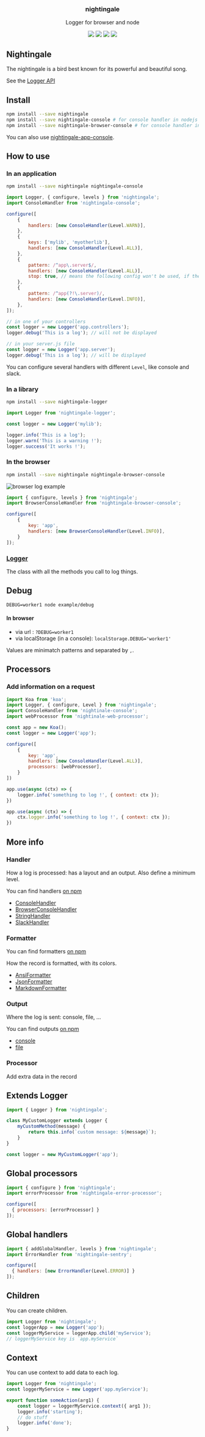 <h3 align="center">
  nightingale
</h3>

<p align="center">
  Logger for browser and node
</p>

<p align="center">
  <a href="https://npmjs.org/package/nightingale"><img src="https://img.shields.io/npm/v/nightingale.svg?style=flat-square"></a>
  <a href="https://circleci.com/gh/christophehurpeau/nightingale"><img src="https://img.shields.io/circleci/project/christophehurpeau/nightingale/master.svg?style=flat-square"></a>
  <a href="https://david-dm.org/christophehurpeau/nightingale?path=packages/nightingale"><img src="https://david-dm.org/christophehurpeau/nightingale.svg?path=packages/nightingale?style=flat-square"></a>
  <a href="https://codecov.io/gh/christophehurpeau/nightingale"><img src="https://img.shields.io/codecov/c/github/christophehurpeau/nightingale/master.svg?style=flat-square"></a>
</p>

## Nightingale

The nightingale is a bird best known for its powerful and beautiful song.

See the [Logger API](http://nightingalejs.github.io/nightingale-logger/docs/Logger.html)

## Install

```sh
npm install --save nightingale
npm install --save nightingale-console # for console handler in nodejs
npm install --save nightingale-browser-console # for console handler in browser
```

You can also use [nightingale-app-console](https://www.npmjs.com/package/nightingale-app-console).

## How to use

### In an application

```sh
npm install --save nightingale nightingale-console
```

```js
import Logger, { configure, levels } from 'nightingale';
import ConsoleHandler from 'nightingale-console';

configure([
    {
        handlers: [new ConsoleHandler(Level.WARN)],
    },
    {
        keys: ['mylib', 'myotherlib'],
        handlers: [new ConsoleHandler(Level.ALL)],
    },
    {
        pattern: /^app\.server$/,
        handlers: [new ConsoleHandler(Level.ALL)],
        stop: true, // means the following config won't be used, if the pattern matches.
    },
    {
        pattern: /^app(?!\.server)/,
        handlers: [new ConsoleHandler(Level.INFO)],
    },
]);

// in one of your controllers
const logger = new Logger('app.controllers');
logger.debug('This is a log'); // will not be displayed

// in your server.js file
const logger = new Logger('app.server');
logger.debug('This is a log'); // will be displayed
```

You can configure several handlers with different `Level`, like console and slack.

### In a library

```sh
npm install --save nightingale-logger
```

```js
import Logger from 'nightingale-logger';

const logger = new Logger('mylib');

logger.info('This is a log');
logger.warn('This is a warning !');
logger.success('It works !');
```

### In the browser

```sh
npm install --save nightingale nightingale-browser-console
```

![browser log example](https://static.hurpeau.com/images/npm/nightingale/log_in_firefox.png)

```js
import { configure, levels } from 'nightingale';
import BrowserConsoleHandler from 'nightingale-browser-console';

configure([
    {
        key: 'app',
        handlers: [new BrowserConsoleHandler(Level.INFO)],
    }
]);
```

### [Logger](https://nightingalejs.github.io/nightingale-logger/docs/Logger.html)

The class with all the methods you call to log things.

## Debug

```
DEBUG=worker1 node example/debug
```

#### In browser

- via url : `?DEBUG=worker1`
- via localStorage (in a console): `localStorage.DEBUG='worker1'`

Values are minimatch patterns and separated by `,`.

## Processors

### Add information on a request

```js
import Koa from 'koa';
import Logger, { configure, Level } from 'nightingale';
import ConsoleHandler from 'nightinale-console';
import webProcessor from 'nightinale-web-processor';

const app = new Koa();
const logger = new Logger('app');

configure([
    {
        key: 'app',
        handlers: [new ConsoleHandler(Level.ALL)],
        processors: [webProcessor],
    }
])

app.use(async (ctx) => {
    logger.info('something to log !', { context: ctx });
})

app.use(async (ctx) => {
    ctx.logger.info('something to log !', { context: ctx });
})
```

## More info

### Handler

How a log is processed: has a layout and an output.
Also define a minimum level.

You can find handlers [on npm](https://www.npmjs.com/search?q=nightingale-handler)

- [ConsoleHandler](https://npmjs.org/package/nightingale-console)
- [BrowserConsoleHandler](https://npmjs.org/package/nightingale-browser-console)
- [StringHandler](https://npmjs.org/package/nightingale-string)
- [SlackHandler](https://npmjs.org/package/nightingale-slack)

### Formatter

You can find formatters [on npm](https://www.npmjs.com/search?q=nightingale-formatter)

How the record is formatted, with its colors.

- [AnsiFormatter](https://npmjs.org/package/nightingale-ansi-formatter)
- [JsonFormatter](https://npmjs.org/package/nightingale-json-formatter)
- [MarkdownFormatter](https://npmjs.org/package/nightingale-markdown-formatter)

### Output

Where the log is sent: console, file, ...

You can find outputs [on npm](https://www.npmjs.com/search?q=nightingale-output)

- [console](https://npmjs.org/package/nightingale-console-output)
- [file](https://npmjs.org/package/nightingale-file-output)

### Processor

Add extra data in the record

## Extends Logger

```js
import { Logger } from 'nightingale';

class MyCustomLogger extends Logger {
    myCustomMethod(message) {
        return this.info(`custom message: ${message}`);
    }
}

const logger = new MyCustomLogger('app');
```

## Global processors

```js
import { configure } from 'nightingale';
import errorProcessor from 'nightingale-error-processor';

configure([
  { processors: [errorProcessor] }
]);
```

## Global handlers

```js
import { addGlobalHandler, levels } from 'nightingale';
import ErrorHandler from 'nightingale-sentry';

configure([
  { handlers: [new ErrorHandler(Level.ERROR)] }
]);
```

## Children

You can create children.

```js
import Logger from 'nightingale';
const loggerApp = new Logger('app');
const loggerMyService = loggerApp.child('myService');
// loggerMyService key is `app.myService`

```

## Context

You can use context to add data to each log.

```js
import Logger from 'nightingale';
const loggerMyService = new Logger('app.myService');

export function someAction(arg1) {
    const logger = loggerMyService.context({ arg1 });
    logger.info('starting');
    // do stuff
    logger.info('done');
}
```
